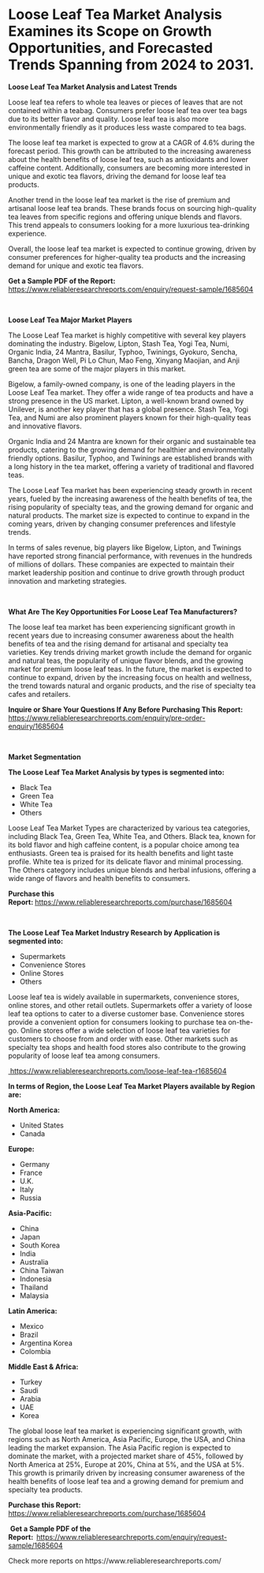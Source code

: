 <p><h1>Loose Leaf Tea Market Analysis Examines its Scope on Growth Opportunities, and Forecasted Trends Spanning from 2024 to 2031.</h1></p><p><strong>Loose Leaf Tea Market Analysis and Latest Trends</strong></p>
<p><p>Loose leaf tea refers to whole tea leaves or pieces of leaves that are not contained within a teabag. Consumers prefer loose leaf tea over tea bags due to its better flavor and quality. Loose leaf tea is also more environmentally friendly as it produces less waste compared to tea bags.</p><p>The loose leaf tea market is expected to grow at a CAGR of 4.6% during the forecast period. This growth can be attributed to the increasing awareness about the health benefits of loose leaf tea, such as antioxidants and lower caffeine content. Additionally, consumers are becoming more interested in unique and exotic tea flavors, driving the demand for loose leaf tea products.</p><p>Another trend in the loose leaf tea market is the rise of premium and artisanal loose leaf tea brands. These brands focus on sourcing high-quality tea leaves from specific regions and offering unique blends and flavors. This trend appeals to consumers looking for a more luxurious tea-drinking experience.</p><p>Overall, the loose leaf tea market is expected to continue growing, driven by consumer preferences for higher-quality tea products and the increasing demand for unique and exotic tea flavors.</p></p>
<p><strong>Get a Sample PDF of the Report:&nbsp;</strong> <a href="https://www.reliableresearchreports.com/enquiry/request-sample/1685604">https://www.reliableresearchreports.com/enquiry/request-sample/1685604</a></p>
<p>&nbsp;</p>
<p><strong>Loose Leaf Tea Major Market Players</strong></p>
<p><p>The Loose Leaf Tea market is highly competitive with several key players dominating the industry. Bigelow, Lipton, Stash Tea, Yogi Tea, Numi, Organic India, 24 Mantra, Basilur, Typhoo, Twinings, Gyokuro, Sencha, Bancha, Dragon Well, Pi Lo Chun, Mao Feng, Xinyang Maojian, and Anji green tea are some of the major players in this market.</p><p>Bigelow, a family-owned company, is one of the leading players in the Loose Leaf Tea market. They offer a wide range of tea products and have a strong presence in the US market. Lipton, a well-known brand owned by Unilever, is another key player that has a global presence. Stash Tea, Yogi Tea, and Numi are also prominent players known for their high-quality teas and innovative flavors.</p><p>Organic India and 24 Mantra are known for their organic and sustainable tea products, catering to the growing demand for healthier and environmentally friendly options. Basilur, Typhoo, and Twinings are established brands with a long history in the tea market, offering a variety of traditional and flavored teas.</p><p>The Loose Leaf Tea market has been experiencing steady growth in recent years, fueled by the increasing awareness of the health benefits of tea, the rising popularity of specialty teas, and the growing demand for organic and natural products. The market size is expected to continue to expand in the coming years, driven by changing consumer preferences and lifestyle trends.</p><p>In terms of sales revenue, big players like Bigelow, Lipton, and Twinings have reported strong financial performance, with revenues in the hundreds of millions of dollars. These companies are expected to maintain their market leadership position and continue to drive growth through product innovation and marketing strategies.</p></p>
<p>&nbsp;</p>
<p><strong>What Are The Key Opportunities For Loose Leaf Tea Manufacturers?</strong></p>
<p><p>The loose leaf tea market has been experiencing significant growth in recent years due to increasing consumer awareness about the health benefits of tea and the rising demand for artisanal and specialty tea varieties. Key trends driving market growth include the demand for organic and natural teas, the popularity of unique flavor blends, and the growing market for premium loose leaf teas. In the future, the market is expected to continue to expand, driven by the increasing focus on health and wellness, the trend towards natural and organic products, and the rise of specialty tea cafes and retailers.</p></p>
<p><strong>Inquire or Share Your Questions If Any Before Purchasing This Report:</strong> <a href="https://www.reliableresearchreports.com/enquiry/pre-order-enquiry/1685604">https://www.reliableresearchreports.com/enquiry/pre-order-enquiry/1685604</a></p>
<p>&nbsp;</p>
<p><strong>Market Segmentation</strong></p>
<p><strong>The Loose Leaf Tea Market Analysis by types is segmented into:</strong></p>
<p><ul><li>Black Tea</li><li>Green Tea</li><li>White Tea</li><li>Others</li></ul></p>
<p><p>Loose Leaf Tea Market Types are characterized by various tea categories, including Black Tea, Green Tea, White Tea, and Others. Black tea, known for its bold flavor and high caffeine content, is a popular choice among tea enthusiasts. Green tea is praised for its health benefits and light taste profile. White tea is prized for its delicate flavor and minimal processing. The Others category includes unique blends and herbal infusions, offering a wide range of flavors and health benefits to consumers.</p></p>
<p><strong>Purchase this Report:&nbsp;</strong><a href="https://www.reliableresearchreports.com/purchase/1685604">https://www.reliableresearchreports.com/purchase/1685604</a></p>
<p>&nbsp;</p>
<p><strong>The Loose Leaf Tea Market Industry Research by Application is segmented into:</strong></p>
<p><ul><li>Supermarkets</li><li>Convenience Stores</li><li>Online Stores</li><li>Others</li></ul></p>
<p><p>Loose leaf tea is widely available in supermarkets, convenience stores, online stores, and other retail outlets. Supermarkets offer a variety of loose leaf tea options to cater to a diverse customer base. Convenience stores provide a convenient option for consumers looking to purchase tea on-the-go. Online stores offer a wide selection of loose leaf tea varieties for customers to choose from and order with ease. Other markets such as specialty tea shops and health food stores also contribute to the growing popularity of loose leaf tea among consumers.</p></p>
<p><a href="https://www.reliableresearchreports.com/loose-leaf-tea-r1685604">&nbsp;https://www.reliableresearchreports.com/loose-leaf-tea-r1685604</a></p>
<p><strong>In terms of Region, the Loose Leaf Tea Market Players available by Region are:</strong></p>
<p>
    <p> <strong> North America: </strong>
        <ul>
            <li>United States</li>
            <li>Canada</li>
        </ul>
        </p> 
    <p> <strong> Europe: </strong>
        <ul>
            <li>Germany</li>
            <li>France</li>
            <li>U.K.</li>
            <li>Italy</li>
            <li>Russia</li>
        </ul>
        </p> 
    <p> <strong> Asia-Pacific: </strong>
        <ul>
            <li>China</li>
            <li>Japan</li>
            <li>South Korea</li>
            <li>India</li>
            <li>Australia</li>
            <li>China Taiwan</li>
            <li>Indonesia</li>
            <li>Thailand</li>
            <li>Malaysia</li>
        </ul>
        </p> 
    <p> <strong> Latin America: </strong>
        <ul>
            <li>Mexico</li>
            <li>Brazil</li>
            <li>Argentina Korea</li>
            <li>Colombia</li>
        </ul>
        </p> 
    <p> <strong> Middle East & Africa: </strong>
        <ul>
            <li>Turkey</li>
            <li>Saudi</li>
            <li>Arabia</li>
            <li>UAE</li>
            <li>Korea</li>
        </ul>
    </p>
    </p>
<p><p>The global loose leaf tea market is experiencing significant growth, with regions such as North America, Asia Pacific, Europe, the USA, and China leading the market expansion. The Asia Pacific region is expected to dominate the market, with a projected market share of 45%, followed by North America at 25%, Europe at 20%, China at 5%, and the USA at 5%. This growth is primarily driven by increasing consumer awareness of the health benefits of loose leaf tea and a growing demand for premium and specialty tea products.</p></p>
<p><strong>Purchase this Report: </strong><a href="https://www.reliableresearchreports.com/purchase/1685604">https://www.reliableresearchreports.com/purchase/1685604</a></p>
<p>&nbsp;<strong>Get a Sample PDF of the Report:&nbsp;&nbsp;</strong><a href="https://www.reliableresearchreports.com/enquiry/request-sample/1685604">https://www.reliableresearchreports.com/enquiry/request-sample/1685604</a></p>
<p><strong></strong></p>
<p>Check more reports on https://www.reliableresearchreports.com/</p>
